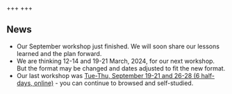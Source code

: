 +++
+++

## News

- Our September workshop just finished. We will soon share our lessons learned and the plan forward.
- We are thinking 12-14 and 19-21 March, 2024, for our next workshop.
  But the format may be changed and dates adjusted to fit the new
  format.
- Our last workshop was [Tue-Thu, September 19-21 and 26-28 (6
  half-days,
  online)](https://coderefinery.github.io/2023-09-19-workshop/) - you
  can continue to browsed and self-studied.
